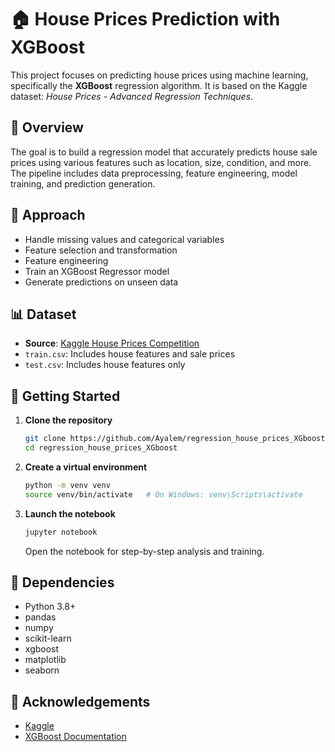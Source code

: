 

# 🏠 House Prices Prediction with XGBoost

This project focuses on predicting house prices using machine learning, specifically the **XGBoost** regression algorithm. It is based on the Kaggle dataset: *House Prices - Advanced Regression Techniques*.

## 📌 Overview

The goal is to build a regression model that accurately predicts house sale prices using various features such as location, size, condition, and more. The pipeline includes data preprocessing, feature engineering, model training, and prediction generation.

## 🧠 Approach

- Handle missing values and categorical variables  
- Feature selection and transformation
- Feature engineering 
- Train an XGBoost Regressor model  
- Generate predictions on unseen data  

## 📊 Dataset

- **Source**: [Kaggle House Prices Competition](https://www.kaggle.com/competitions/house-prices-advanced-regression-techniques)  
- `train.csv`: Includes house features and sale prices  
- `test.csv`: Includes house features only  

## 🚀 Getting Started

1. **Clone the repository**

   ```bash
   git clone https://github.com/Ayalem/regression_house_prices_XGboost.git
   cd regression_house_prices_XGboost
   ```

2. **Create a virtual environment**

   ```bash
   python -m venv venv
   source venv/bin/activate   # On Windows: venv\Scripts\activate
   ```



3. **Launch the notebook**

   ```bash
   jupyter notebook
   ```

   Open the notebook for step-by-step analysis and training.

## 🧰 Dependencies

- Python 3.8+  
- pandas  
- numpy  
- scikit-learn  
- xgboost  
- matplotlib  
- seaborn  


## 🙌 Acknowledgements

- [Kaggle](https://www.kaggle.com/)  
- [XGBoost Documentation](https://xgboost.readthedocs.io/)  


